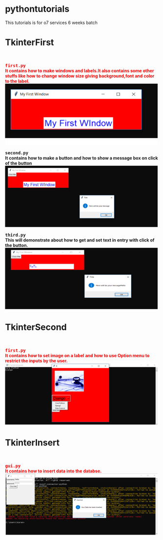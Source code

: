 # pythontutorials
This tutorials is for o7 services 6 weeks batch

<h1>TkinterFirst</h1>
<br/>


<b style="color:red"><kbd>first.py</kbd><br/>It contains how to make windows and labels.It also contains some other stuffs like how
to change window size giving background,font and color to the label.</b><br/>
<a href="TkinterFirst/first.py"><img src="screenshots/fist1.png" height="200" width="500"></a><br/>


<b><kbd>second.py</kbd><br/>It contains how to make a button and how to show a message box on click of the button</b>
<br/>
<a href="TkinterFirst/second.py"><img src="screenshots/first2.png" height="200" width="500"></a><br/>

<b><kbd>third.py</kbd><br/>This will demonstrate about how to get and set text in entry with click of the button.</b>
<br/>
<a href="TkinterFirst/third.py"><img src="screenshots/first3.png" height="200" width="500"></a><br/>

<h1>TkinterSecond</h1>
<br/>


<b style="color:red"><kbd>first.py</kbd><br/>It contains how to set image on a label and how to use Option menu to restrict the inputs by the user.</b><br/>
<a href="TkinterSecond/first.py"><img src="screenshots/scnd1.png" height="200" width="500"></a><br/>

<h1>TkinterInsert</h1>
<br/>


<b style="color:red"><kbd>gui.py</kbd><br/>It contains how to insert data into the databse.</b><br/>
<a href="TkinterInsert/gui.py"><img src="screenshots/insert1.png" height="200" width="500"></a><br/>
